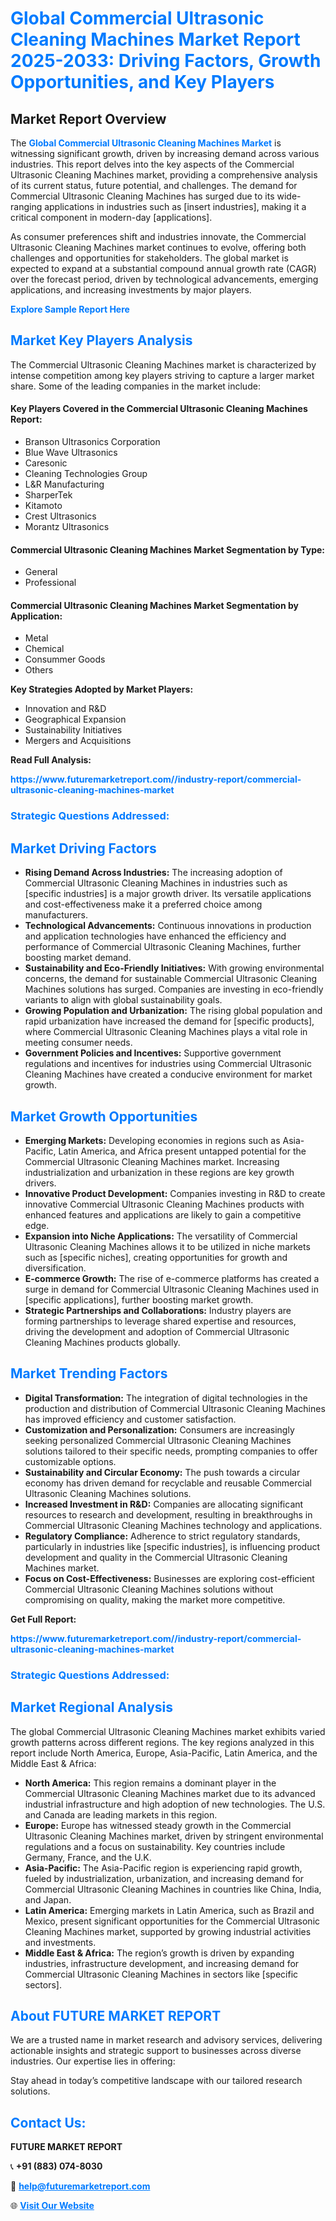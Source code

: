 <h1 style="color: #007BFF;">Global Commercial Ultrasonic Cleaning Machines Market Report 2025-2033: Driving Factors, Growth Opportunities, and Key Players</h1>

<section id="overview">
<h2>Market Report Overview</h2>
<p>The <a href="https://www.futuremarketreport.com//industry-report/commercial-ultrasonic-cleaning-machines-market" style="color: #007BFF; text-decoration: none;"><strong>Global Commercial Ultrasonic Cleaning Machines Market</strong></a> is witnessing significant growth, driven by increasing demand across various industries. This report delves into the key aspects of the Commercial Ultrasonic Cleaning Machines market, providing a comprehensive analysis of its current status, future potential, and challenges. The demand for Commercial Ultrasonic Cleaning Machines has surged due to its wide-ranging applications in industries such as [insert industries], making it a critical component in modern-day [applications].</p>
<p>As consumer preferences shift and industries innovate, the Commercial Ultrasonic Cleaning Machines market continues to evolve, offering both challenges and opportunities for stakeholders. The global market is expected to expand at a substantial compound annual growth rate (CAGR) over the forecast period, driven by technological advancements, emerging applications, and increasing investments by major players.</p>
</section>

<section id="overview">
<p><a href="https://www.futuremarketreport.com//request-sample/reportId=86233" style="color: #007BFF; text-decoration: none;"><strong>Explore Sample Report Here</strong></a></p>
</section>

<section id="key-players">
<h2 style="color: #007BFF;">Market Key Players Analysis</h2>
<p>The Commercial Ultrasonic Cleaning Machines market is characterized by intense competition among key players striving to capture a larger market share. Some of the leading companies in the market include:</p>
<h4>Key Players Covered in the Commercial Ultrasonic Cleaning Machines Report:</h4>
<ul><li>Branson Ultrasonics Corporation</li><li>Blue Wave Ultrasonics</li><li>Caresonic</li><li>Cleaning Technologies Group</li><li>L&amp;R Manufacturing</li><li>SharperTek</li><li>Kitamoto</li><li>Crest Ultrasonics</li><li>Morantz Ultrasonics</li></ul>
<h4>Commercial Ultrasonic Cleaning Machines Market Segmentation by Type:</h4>
<ul><li>General</li><li>Professional</li></ul>

<h4>Commercial Ultrasonic Cleaning Machines Market Segmentation by Application:</h4>
<ul><li>Metal</li><li>Chemical</li><li>Consummer Goods</li><li>Others</li></ul>
<p><strong>Key Strategies Adopted by Market Players:</strong></p>
<ul>
<li>Innovation and R&D</li>
<li>Geographical Expansion</li>
<li>Sustainability Initiatives</li>
<li>Mergers and Acquisitions</li>
</ul>
</section>

<section>
<p><strong>Read Full Analysis: </strong></p><a href="https://www.futuremarketreport.com//industry-report/commercial-ultrasonic-cleaning-machines-market" style="color: #007BFF; text-decoration: none;"><strong>https://www.futuremarketreport.com//industry-report/commercial-ultrasonic-cleaning-machines-market</strong></a>
<h3 style="color: #007BFF;">Strategic Questions Addressed:</h3>
</section>

<section id="driving-factors">
<h2 style="color: #007BFF;">Market Driving Factors</h2>
<ul>
<li><strong>Rising Demand Across Industries:</strong> The increasing adoption of Commercial Ultrasonic Cleaning Machines in industries such as [specific industries] is a major growth driver. Its versatile applications and cost-effectiveness make it a preferred choice among manufacturers.</li>
<li><strong>Technological Advancements:</strong> Continuous innovations in production and application technologies have enhanced the efficiency and performance of Commercial Ultrasonic Cleaning Machines, further boosting market demand.</li>
<li><strong>Sustainability and Eco-Friendly Initiatives:</strong> With growing environmental concerns, the demand for sustainable Commercial Ultrasonic Cleaning Machines solutions has surged. Companies are investing in eco-friendly variants to align with global sustainability goals.</li>
<li><strong>Growing Population and Urbanization:</strong> The rising global population and rapid urbanization have increased the demand for [specific products], where Commercial Ultrasonic Cleaning Machines plays a vital role in meeting consumer needs.</li>
<li><strong>Government Policies and Incentives:</strong> Supportive government regulations and incentives for industries using Commercial Ultrasonic Cleaning Machines have created a conducive environment for market growth.</li>
</ul>
</section>

<section id="growth-opportunities">
<h2 style="color: #007BFF;">Market Growth Opportunities</h2>
<ul>
<li><strong>Emerging Markets:</strong> Developing economies in regions such as Asia-Pacific, Latin America, and Africa present untapped potential for the Commercial Ultrasonic Cleaning Machines market. Increasing industrialization and urbanization in these regions are key growth drivers.</li>
<li><strong>Innovative Product Development:</strong> Companies investing in R&D to create innovative Commercial Ultrasonic Cleaning Machines products with enhanced features and applications are likely to gain a competitive edge.</li>
<li><strong>Expansion into Niche Applications:</strong> The versatility of Commercial Ultrasonic Cleaning Machines allows it to be utilized in niche markets such as [specific niches], creating opportunities for growth and diversification.</li>
<li><strong>E-commerce Growth:</strong> The rise of e-commerce platforms has created a surge in demand for Commercial Ultrasonic Cleaning Machines used in [specific applications], further boosting market growth.</li>
<li><strong>Strategic Partnerships and Collaborations:</strong> Industry players are forming partnerships to leverage shared expertise and resources, driving the development and adoption of Commercial Ultrasonic Cleaning Machines products globally.</li>
</ul>
</section>

<section id="trending-factors">
<h2 style="color: #007BFF;">Market Trending Factors</h2>
<ul>
<li><strong>Digital Transformation:</strong> The integration of digital technologies in the production and distribution of Commercial Ultrasonic Cleaning Machines has improved efficiency and customer satisfaction.</li>
<li><strong>Customization and Personalization:</strong> Consumers are increasingly seeking personalized Commercial Ultrasonic Cleaning Machines solutions tailored to their specific needs, prompting companies to offer customizable options.</li>
<li><strong>Sustainability and Circular Economy:</strong> The push towards a circular economy has driven demand for recyclable and reusable Commercial Ultrasonic Cleaning Machines solutions.</li>
<li><strong>Increased Investment in R&D:</strong> Companies are allocating significant resources to research and development, resulting in breakthroughs in Commercial Ultrasonic Cleaning Machines technology and applications.</li>
<li><strong>Regulatory Compliance:</strong> Adherence to strict regulatory standards, particularly in industries like [specific industries], is influencing product development and quality in the Commercial Ultrasonic Cleaning Machines market.</li>
<li><strong>Focus on Cost-Effectiveness:</strong> Businesses are exploring cost-efficient Commercial Ultrasonic Cleaning Machines solutions without compromising on quality, making the market more competitive.</li>
</ul>
</section>

<section>
<p><strong>Get Full Report: </strong></p><a href="https://www.futuremarketreport.com//industry-report/commercial-ultrasonic-cleaning-machines-market" style="color: #007BFF; text-decoration: none;"><strong>https://www.futuremarketreport.com//industry-report/commercial-ultrasonic-cleaning-machines-market</strong></a>
<h3 style="color: #007BFF;">Strategic Questions Addressed:</h3>
</section>


<section id="regional-analysis">
<h2 style="color: #007BFF;">Market Regional Analysis</h2>
<p>The global Commercial Ultrasonic Cleaning Machines market exhibits varied growth patterns across different regions. The key regions analyzed in this report include North America, Europe, Asia-Pacific, Latin America, and the Middle East & Africa:</p>
<ul>
<li><strong>North America:</strong> This region remains a dominant player in the Commercial Ultrasonic Cleaning Machines market due to its advanced industrial infrastructure and high adoption of new technologies. The U.S. and Canada are leading markets in this region.</li>
<li><strong>Europe:</strong> Europe has witnessed steady growth in the Commercial Ultrasonic Cleaning Machines market, driven by stringent environmental regulations and a focus on sustainability. Key countries include Germany, France, and the U.K.</li>
<li><strong>Asia-Pacific:</strong> The Asia-Pacific region is experiencing rapid growth, fueled by industrialization, urbanization, and increasing demand for Commercial Ultrasonic Cleaning Machines in countries like China, India, and Japan.</li>
<li><strong>Latin America:</strong> Emerging markets in Latin America, such as Brazil and Mexico, present significant opportunities for the Commercial Ultrasonic Cleaning Machines market, supported by growing industrial activities and investments.</li>
<li><strong>Middle East & Africa:</strong> The region’s growth is driven by expanding industries, infrastructure development, and increasing demand for Commercial Ultrasonic Cleaning Machines in sectors like [specific sectors].</li>
</ul>
</section>

<footer>
<h2 style="color: #007BFF;">About FUTURE MARKET REPORT</h2>
<p>We are a trusted name in market research and advisory services, delivering actionable insights and strategic support to businesses across diverse industries. Our expertise lies in offering:</p>

<p>Stay ahead in today’s competitive landscape with our tailored research solutions.</p>

<h2 style="color: #007BFF;">Contact Us:</h2>
<p><strong>FUTURE MARKET REPORT</strong></p>
<p>📞 <strong>+91 (883) 074-8030</strong></p>
<p>📧 <strong><a href="mailto:help@futuremarketreport.com" style="color: #007BFF;">help@futuremarketreport.com</a></strong></p>
<p>🌐 <strong><a href="https://www.futuremarketreport.com/" style="color: #007BFF;">Visit Our Website</a></strong></p>
</footer>